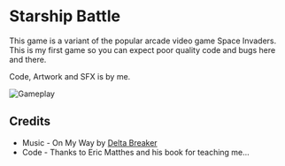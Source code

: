 # Starship Battle

This game is a variant of the popular arcade video game Space Invaders. This is my first game so you can expect poor quality code
and bugs here and there.

Code, Artwork and SFX is by me.

![Gameplay](https://github.com/crypticCamel/starship-battle/blob/main/starship-battle.gif)

## Credits
- Music - On My Way by [Delta Breaker](https://opengameart.org/users/deltabreaker)
- Code - Thanks to Eric Matthes and his book for teaching me...

